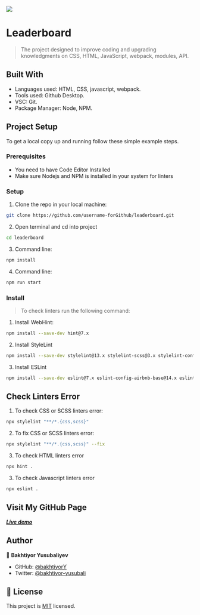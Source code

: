 ![](https://img.shields.io/badge/Microverse-blueviolet)

# Leaderboard
> The project designed to improve coding and upgrading knowledgments on CSS, HTML, JavaScript, webpack, modules, API.

## Built With
- Languages used: HTML, CSS, javascript, webpack.
- Tools used: Github Desktop.
- VSC: Git.
- Package Manager: Node, NPM.

## Project Setup
To get a local copy up and running follow these simple example steps.

### Prerequisites

- You need to have Code Editor Installed
- Make sure Nodejs and NPM is installed in your system for linters

### Setup
1. Clone the repo in your local machine:
```bash
git clone https://github.com/username-forGithub/leaderboard.git
```
2. Open terminal and cd into project
```bash
cd leaderboard
```
3. Command line:
```bash
npm install
```
4. Command line:
```bash
npm run start
```

### Install
> To check linters run the following command:
1. Install WebHint:
```bash
npm install --save-dev hint@7.x
```
2. Install StyleLint
```bash
npm install --save-dev stylelint@13.x stylelint-scss@3.x stylelint-config-standard@21.x stylelint-csstree-validator@1.x 
```
3. Install ESLint
```bash
npm install --save-dev eslint@7.x eslint-config-airbnb-base@14.x eslint-plugin-import@2.x babel-eslint@10.x
```
## Check Linters Error
1. To check CSS or SCSS linters error:
```bash
npx stylelint "**/*.{css,scss}"
```
2. To fix CSS or SCSS linters error:
```bash
npx stylelint "**/*.{css,scss}" --fix
```
3. To check HTML linters error
```bash
npx hint .
```
3. To check Javascript linters error
```bash
npx eslint .
```

## Visit My GitHub Page
 [**_Live demo_**](https://username-forgithub.github.io/leaderboard/)

## Author
👤 **Bakhtiyor Yusubaliyev**
- GitHub: [@bakhtiyorY](https://github.com/githubhandle)
- Twitter: [@bakhtiyor-yusubali](https://twitter.com/twitterhandle)

## 📝 License

This project is [MIT](./MIT.md) licensed.
